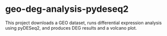 # geo-deg-analysis-pydeseq2
This project downloads a GEO dataset, runs differential expression analysis using pyDESeq2, and produces DEG results and a volcano plot.
